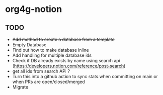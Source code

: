 # org4g-notion

## TODO
* ~~Add method to create a database from a template~~
* Empty Database
* Find out how to make database inline
* Add handling for multiple database ids 
* Check if DB already exists by name using search api (https://developers.notion.com/reference/post-search)
* get all ids from search API ?
* Turn this into a github action to sync stats when committing on main or when PRs are open/closed/merged
* Migrate